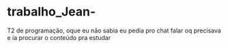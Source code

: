 # trabalho_Jean-

T2 de programação, oque eu não sabia eu pedia pro chat falar oq precisava e ia procurar o conteúdo pra estudar
